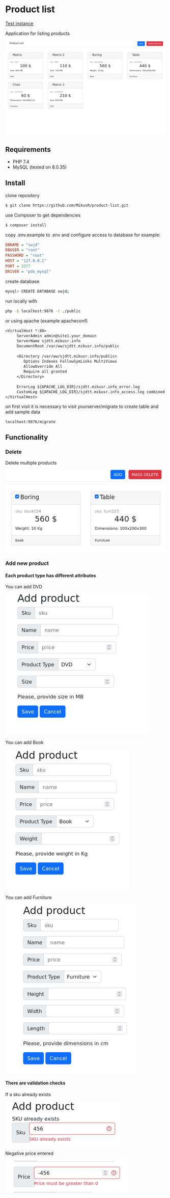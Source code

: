 # Product list

[Test instance](https://sjdtt.mikusr.info/)

Application for listing products

![Main screen of application](images/main.png "Main screen of application")

## Requirements

- PHP 7.4
- MySQL (tested on 8.0.35)

## Install

clone repository

```bash
$ git clone https://github.com/MikusR/product-list.git
```

use Composer to get dependencies

```bash
$ composer install
```

copy .env.example to .env
and configure access to database
for example:

```ini
DBNAME = "swjd"
DBUSER = "root"
PASSWORD = "root"
HOST = "127.0.0.1"
PORT = 3377
DRIVER = "pdo_mysql"
```

create database

```bash
mysql> CREATE DATABASE swjd;
```

run locally with

```bash
php -S localhost:9876 -t ./public
```

or using apache (example apacheconf)

```apacheconf
<VirtualHost *:80>
     ServerAdmin admin@site1.your_domain
     ServerName sjdtt.mikusr.info
     DocumentRoot /var/ww/sjdtt.mikusr.info/public

     <Directory /var/ww/sjdtt.mikusr.info/public>
        Options Indexes FollowSymLinks MultiViews
        AllowOverride All
        Require all granted
     </Directory>

     ErrorLog ${APACHE_LOG_DIR}/sjdtt.mikusr.info_error.log
     CustomLog ${APACHE_LOG_DIR}/sjdtt.mikusr.info_access.log combined
</VirtualHost>
```

on first visit it is necessary to visit yourserver/migrate to create table and add sample data

```
localhost:9876/migrate
```

## Functionality

### Delete

Delete multiple products

![](images/delete.png "Delete multiple products")

### Add new product

#### Each product type has different attributes

You can add DVD

![](images/dvd.png "You can add DVD")

You can add Book

![](images/book.png "You can add Book")

You can add Furniture

![](images/furniture.png "You can add Furniture")

#### There are validation checks

If a sku already exists

![](images/sku_exists.png "If a sku already exists")

Negative price entered

![](images/negative_price.png "Negative price entered")